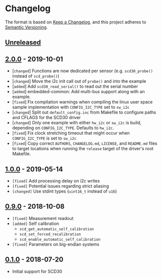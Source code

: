 # Changelog

The format is based on [Keep a Changelog](https://keepachangelog.com/en/1.0.0/),
and this project adheres to [Semantic Versioning](https://semver.org/spec/v2.0.0.html).

## [Unreleased]

## [2.0.0] - 2019-10-01

 * [`changed`]  Functions are now dedicated per sensor (e.g. `scd30_probe()`
                instead of `scd_probe()`)
 * [`changed`]  Move the i2c init call out of `probe()` and into the example
 * [`added`]    Add `scd30_read_serial()` to read out the serial number
 * [`added`]    embedded-common: Add multi-bus support along with an example.
 * [`fixed`]    Fix compilation warnings when compiling the linux user space
                sample implementation with `CONFIG_I2C_TYPE` set to `sw_i2c`
 * [`changed`]  Split out `default_config.inc` from Makefile to configure paths
                and CFLAGS for the SCD30 driver
 * [`changed`]  Only one example with either `hw_i2c` or `sw_i2c` is build,
                depending on `CONFIG_I2C_TYPE`. Defaults to `hw_i2c`.
 * [`fixed`]    Fix clock stretching timeout that might occur when
                `CONFIG_I2C_TYPE` is set to `sw_i2c`
 * [`fixed`]    Copy correct `AUTHORS`, `CHANGELOG.md`, `LICENSE`, and
                `README.md` files to target locations when running the `release`
                target of the driver's root Makefile.

## [1.0.0] - 2019-05-14

 * `[fixed]` Add processing delay on i2c writes
 * `[fixed]` Potential issues regarding strict aliasing
 * `[changed]` Use stdint types (`uint16_t` instead of `u16`)

## [0.9.0] - 2018-10-08

 * `[fixed]` Measurement readout
 * `[added]` Self calibration
   * `scd_get_automatic_self_calibration`
   * `scd_set_forced_recalibration`
   * `scd_enable_automatic_self_calibration`
 * `[fixed]` Parameters on big-endian systems

## [0.1.0] - 2018-07-20

 * Initial support for SCD30

[Unreleased]: https://github.com/Sensirion/embedded-scd/compare/2.0.0...master
[2.0.0]: https://github.com/Sensirion/embedded-scd/compare/1.0.0...2.0.0
[1.0.0]: https://github.com/Sensirion/embedded-scd/compare/0.9.0...1.0.0
[0.9.0]: https://github.com/Sensirion/embedded-scd/compare/0.1.0...0.9.0
[0.1.0]: https://github.com/Sensirion/embedded-scd/releases/tag/0.1.0
